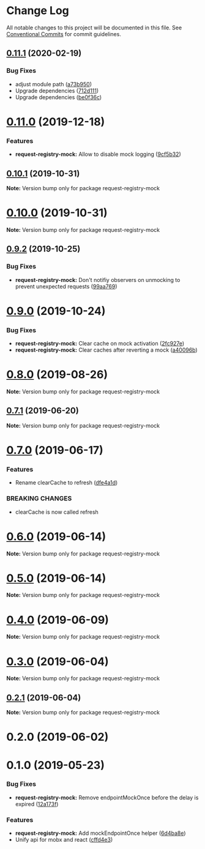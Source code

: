 # Change Log

All notable changes to this project will be documented in this file.
See [Conventional Commits](https://conventionalcommits.org) for commit guidelines.

## [0.11.1](https://github.com/namics/request-registry/compare/v0.11.0...v0.11.1) (2020-02-19)


### Bug Fixes

* adjust module path ([a73b950](https://github.com/namics/request-registry/commit/a73b9507d38c0bd868a4630cc6b34bf6842160a7))
* Upgrade dependencies ([712d111](https://github.com/namics/request-registry/commit/712d111616abadabb593f6ee38bd110835074b7a))
* Upgrade dependencies ([be0f36c](https://github.com/namics/request-registry/commit/be0f36cbe6912c92ddd7ba61b93bf037a601c0ae))





# [0.11.0](https://github.com/namics/request-registry/compare/v0.10.3...v0.11.0) (2019-12-18)


### Features

* **request-registry-mock:** Allow to disable mock logging ([9cf5b32](https://github.com/namics/request-registry/commit/9cf5b32))





## [0.10.1](https://github.com/namics/request-registry/compare/v0.10.0...v0.10.1) (2019-10-31)

**Note:** Version bump only for package request-registry-mock





# [0.10.0](https://github.com/namics/request-registry/compare/v0.9.2...v0.10.0) (2019-10-31)

**Note:** Version bump only for package request-registry-mock





## [0.9.2](https://github.com/namics/request-registry/compare/v0.9.1...v0.9.2) (2019-10-25)


### Bug Fixes

* **request-registry-mock:** Don't notifiy observers on unmocking to prevent unexpected requests ([99aa769](https://github.com/namics/request-registry/commit/99aa769))





# [0.9.0](https://github.com/namics/request-registry/compare/v0.8.1...v0.9.0) (2019-10-24)


### Bug Fixes

* **request-registry-mock:** Clear cache on mock activation ([2fc927e](https://github.com/namics/request-registry/commit/2fc927e))
* **request-registry-mock:** Clear caches after reverting a mock ([a40096b](https://github.com/namics/request-registry/commit/a40096b))





# [0.8.0](https://github.com/namics/request-registry/compare/v0.7.1...v0.8.0) (2019-08-26)

**Note:** Version bump only for package request-registry-mock





## [0.7.1](https://github.com/namics/request-registry/compare/v0.7.0...v0.7.1) (2019-06-20)

**Note:** Version bump only for package request-registry-mock





# [0.7.0](https://github.com/namics/request-registry/compare/v0.6.1...v0.7.0) (2019-06-17)


### Features

* Rename clearCache to refresh ([dfe4a1d](https://github.com/namics/request-registry/commit/dfe4a1d))


### BREAKING CHANGES

* clearCache is now called refresh





# [0.6.0](https://github.com/namics/request-registry/compare/v0.5.0...v0.6.0) (2019-06-14)

**Note:** Version bump only for package request-registry-mock






# [0.5.0](https://github.com/namics/request-registry/compare/v0.4.0...v0.5.0) (2019-06-14)

**Note:** Version bump only for package request-registry-mock





# [0.4.0](https://github.com/namics/request-registry/compare/v0.3.0...v0.4.0) (2019-06-09)

**Note:** Version bump only for package request-registry-mock





# [0.3.0](https://github.com/namics/request-registry/compare/v0.2.1...v0.3.0) (2019-06-04)

**Note:** Version bump only for package request-registry-mock





## [0.2.1](https://github.com/namics/request-registry/compare/v0.2.0...v0.2.1) (2019-06-04)

**Note:** Version bump only for package request-registry-mock





# 0.2.0 (2019-06-02)



# 0.1.0 (2019-05-23)


### Bug Fixes

* **request-registry-mock:** Remove endpointMockOnce before the delay is expired ([12a173f](https://github.com/namics/request-registry/commit/12a173f))


### Features

* **request-registry-mock:** Add mockEndpointOnce helper ([6d4ba8e](https://github.com/namics/request-registry/commit/6d4ba8e))
* Unify api for mobx and react ([cffd4e3](https://github.com/namics/request-registry/commit/cffd4e3))
